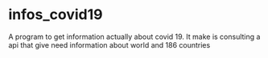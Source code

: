 # infos_covid19
A program to get information actually about covid 19. It make is consulting a api that give need information about world and 186 countries
